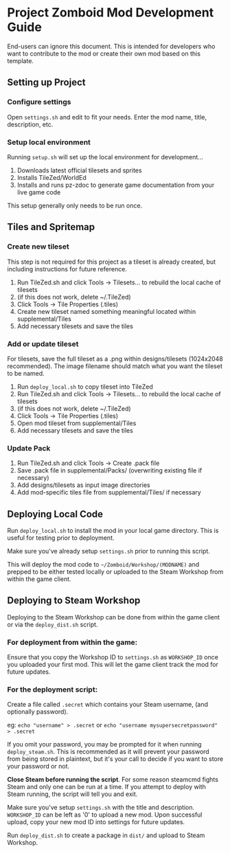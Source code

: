 # Project Zomboid Mod Development Guide

End-users can ignore this document. 
This is intended for developers who want to contribute to the mod
or create their own mod based on this template.

## Setting up Project

### Configure settings

Open `settings.sh` and edit to fit your needs.  Enter the mod name, title, description, etc.

### Setup local environment

Running `setup.sh` will set up the local environment for development...

1. Downloads latest official tilesets and sprites
2. Installs TileZed/WorldEd
3. Installs and runs pz-zdoc to generate game documentation from your live game code

This setup generally only needs to be run once.


## Tiles and Spritemap

### Create new tileset

This step is not required for this project as a tileset is already created,
but including instructions for future reference.

1. Run TileZed.sh and click Tools -> Tilesets... to rebuild the local cache of tilesets
2. (if this does not work, delete ~/.TileZed)
3. Click Tools -> Tile Properties (.tiles)
4. Create new tileset named something meaningful located within supplemental/Tiles
5. Add necessary tilesets and save the tiles

### Add or update tileset

For tilesets, save the full tileset as a .png within designs/tilesets (1024x2048 recommended).
The image filename should match what you want the tileset to be named.

1. Run `deploy_local.sh` to copy tileset into TileZed
2. Run TileZed.sh and click Tools -> Tilesets... to rebuild the local cache of tilesets
3. (if this does not work, delete ~/.TileZed)
4. Click Tools -> Tile Properties (.tiles)
5. Open mod tileset from supplemental/Tiles
6. Add necessary tilesets and save the tiles

### Update Pack

1. Run TileZed.sh and click Tools -> Create .pack file
2. Save .pack file in supplemental/Packs/ (overwriting existing file if necessary)
3. Add designs/tilesets as input image directories
4. Add mod-specific tiles file from supplemental/Tiles/ if necessary


## Deploying Local Code

Run `deploy_local.sh` to install the mod in your local game directory.
This is useful for testing prior to deployment.

Make sure you've already setup `settings.sh` prior to running this script.

This will deploy the mod code to `~/Zomboid/Workshop/(MODNAME)` and prepped to be either tested locally
or uploaded to the Steam Workshop from within the game client.


## Deploying to Steam Workshop

Deploying to the Steam Workshop can be done from within the game client or via the `deploy_dist.sh` script.

### For deployment from within the game:

Ensure that you copy the Workshop ID to `settings.sh` as `WORKSHOP_ID` once you uploaded your first mod.
This will let the game client track the mod for future updates.

### For the deployment script:

Create a file called `.secret` which contains your Steam username, (and optionally password).

eg: `echo "username" > .secret` or `echo "username mysupersecretpassword" > .secret`

If you omit your password, you may be prompted for it when running `deploy_steam.sh`.
This is recommended as it will prevent your password from being stored in plaintext,
but it's your call to decide if you want to store your password or not.

**Close Steam before running the script**.  For some reason steamcmd fights Steam
and only one can be run at a time.  If you attempt to deploy with Steam running,
the script will tell you and exit.

Make sure you've setup `settings.sh` with the title and description.
`WORKSHOP_ID` can be left as '0' to upload a new mod.
Upon successful upload, copy your new mod ID into settings for future updates.

Run `deploy_dist.sh` to create a package in `dist/` and upload to Steam Workshop.
